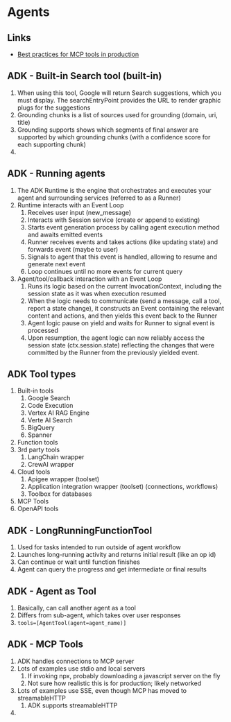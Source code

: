 # Agents

## Links

- [Best practices for MCP tools in production](https://google.github.io/adk-docs/tools/mcp-tools/#production-deployment-checklist)



## ADK - Built-in Search tool (built-in)
1. When using this tool, Google will return Search suggestions, which you must display. The searchEntryPoint provides the URL to render graphic plugs for the suggestions
2. Grounding chunks is a list of sources used for grounding (domain, uri, title)
3. Grounding supports shows which segments of final answer are supported by which grounding chunks (with a confidence score for each supporting chunk)
4. 

## ADK - Running agents
1. The ADK Runtime is the engine that orchestrates and executes your agent and surrounding services (referred to as a Runner)
2. Runtime interacts with an Event Loop
   1. Receives user input (new_message)
   2. Interacts with Session service (create or append to existing)
   3. Starts event generation process by calling agent execution method and awaits emitted events
   4. Runner receives events and takes actions (like updating state) and forwards event (maybe to user)
   5. Signals to agent that this event is handled, allowing to resume and generate next event
   6. Loop continues until no more events for current query
3. Agent/tool/callback interaction with an Event Loop
   1. Runs its logic based on the current InvocationContext, including the session state as it was when execution resumed
   2. When the logic needs to communicate (send a message, call a tool, report a state change), it constructs an Event containing the relevant content and actions, and then yields this event back to the Runner
   3. Agent logic pause on yield and waits for Runner to signal event is processed
   4. Upon resumption, the agent logic can now reliably access the session state (ctx.session.state) reflecting the changes that were committed by the Runner from the previously yielded event.

## ADK Tool types
1. Built-in tools
   1. Google Search
   2. Code Execution
   3. Vertex AI RAG Engine
   4. Verte AI Search
   5. BigQuery
   6. Spanner
2. Function tools
3. 3rd party tools
   1. LangChain wrapper
   2. CrewAI wrapper
4. Cloud tools
   1. Apigee wrapper (toolset)
   2. Application integration wrapper (toolset) (connections, workflows)
   3. Toolbox for databases
5. MCP Tools
6. OpenAPI tools

## ADK - LongRunningFunctionTool
1. Used for tasks intended to run outside of agent workflow
2. Launches long-running activity and returns initial result (like an op id)
3. Can continue or wait until function finishes
4. Agent can query the progress and get intermediate or final results

## ADK - Agent as Tool
1. Basically, can call another agent as a tool
2. Differs from sub-agent, which takes over user responses
3. `tools=[AgentTool(agent=agent_name)]`

## ADK - MCP Tools
1. ADK handles connections to MCP server
2. Lots of examples use stdio and local servers
   1. If invoking npx, probably downloading a javascript server on the fly
   2. Not sure how realistic this is for production; likely networked
3. Lots of examples use SSE, even though MCP has moved to streamableHTTP
   1. ADK supports streamableHTTP
4. 